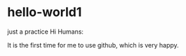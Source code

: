 # hello-world1
just a practice
Hi Humans:

It is the first time for me to use github, which is very happy.

